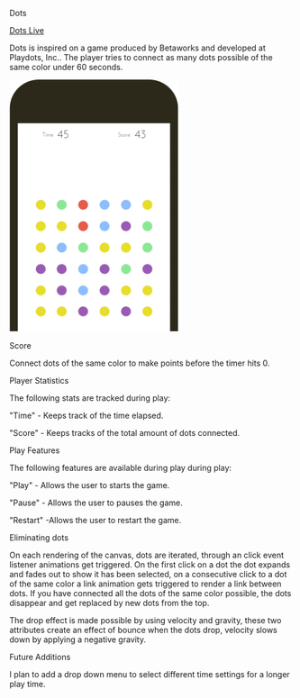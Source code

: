 Dots

[Dots Live][dots]

[dots]: https://mttmcgrgr.github.io/breakout/

Dots is inspired on a game produced by Betaworks and developed at Playdots, Inc.. The player tries to connect as many dots possible of the same color under 60 seconds.

<img src="docs/images/dotsClassic.gif" width="300">

Score

Connect dots of the same color to make points before the timer hits 0.

Player Statistics

The following stats are tracked during play:

"Time" - Keeps track of the time elapsed.

"Score" - Keeps tracks of the total amount of dots connected.

Play Features

The following features are available during play during play:

"Play" - Allows the user to starts the game.

"Pause" - Allows the user to pauses the game.

"Restart" -Allows the user to restart the game.

Eliminating dots

On each rendering of the canvas, dots are iterated, through an click event listener animations get triggered. On the first click on a dot the dot expands and fades out to show it has been selected, on a consecutive click to a dot of the same color a link animation gets triggered to render a link between dots. If you have connected all the dots of the same color possible, the dots disappear and get replaced by new dots from the top.

The drop effect is made possible by using velocity and gravity, these two attributes create an effect of bounce when the dots drop, velocity slows down by applying a negative gravity.

Future Additions

I plan to add a drop down menu to select different time settings for a longer play time.
